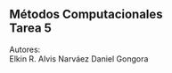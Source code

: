 Métodos Computacionales  
Tarea 5
--------------------------
Autores:   
Elkin R. Alvis Narváez
Daniel Gongora
